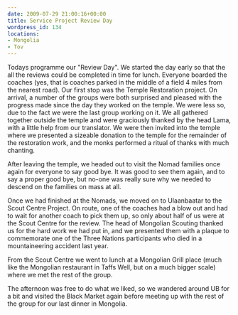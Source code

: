 ```yaml
---
date: 2009-07-29 21:00:16+00:00
title: Service Project Review Day
wordpress_id: 134
locations:
- Mongolia
- Tov
---
```


Todays programme our "Review Day". We started the day early so that the all the reviews could be completed in time for lunch. Everyone boarded the coaches (yes, that is coaches parked in the middle of a field 4 miles from the nearest road). Our first stop was the Temple Restoration project. On arrival, a number of the groups were both surprised and pleased with the progress made since the day they worked on the temple. We were less so, due to the fact we were the last group working on it. We all gathered together outside the temple and were graciously thanked by the head Lama, with a little help from our translator. We were then invited into the temple where we presented a sizeable donation to the temple for the remainder of the restoration work, and the monks performed a ritual of thanks with much chanting.



After leaving the temple, we headed out to visit the Nomad families once again for everyone to say good bye. It was good to see them again, and to say a proper good bye, but no-one was really sure why we needed to descend on the families on mass at all.

Once we had finished at the Nomads, we moved on to Ulaanbaatar to the Scout Centre Project. On route, one of the coaches had a blow out and had to wait for another coach to pick them up, so only about half of us were at the Scout Centre for the review. The head of Mongolian Scouting thanked us for the hard work we had put in, and we presented them with a plaque to commemorate one of the Three Nations participants who died in a mountaineering accident last year.



From the Scout Centre we went to lunch at a Mongolian Grill place (much like the Mongolian restaurant in Taffs Well, but on a much bigger scale) where we met the rest of the group.



The afternoon was free to do what we liked, so we wandered around UB for a bit and visited the Black Market again before meeting up with the rest of the group for our last dinner in Mongolia.
